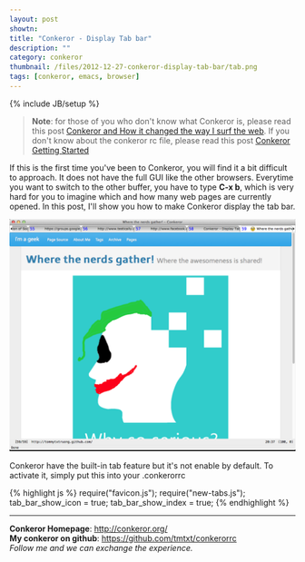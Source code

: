 ```yaml
---
layout: post
showtn: 
title: "Conkeror - Display Tab bar"
description: ""
category: conkeror
thumbnail: /files/2012-12-27-conkeror-display-tab-bar/tab.png
tags: [conkeror, emacs, browser]
---
```

{% include JB/setup %}

> **Note**: for those of you who don't know what Conkeror is, please read this
> post
> [Conkeror and How it changed the way I surf the web](/2012/12/24/conkeror-and-how-it-changed-the-way-i-surf-the-web/).
> If you don't know about the conkeror rc file, please read this post
> [Conkeror Getting Started](/2012/12/25/conkeror---getting-started---part-2/)

If this is the first time you've been to Conkeror, you will find it a bit
difficult to approach. It does not have the full GUI like the other browsers.
Everytime you want to switch to the other buffer, you have to type **C-x b**,
which is very hard for you to imagine which and how many web pages are currently
opened. In this post, I'll show you how to make Conkeror display the tab bar.

![Conkeror Tab bar](/files/2012-12-27-conkeror-display-tab-bar/tab.png)

<!-- more -->

Conkeror have the built-in tab feature but it's not enable by default. To
activate it, simply put this into your .conkerorrc

{% highlight js %}
require("favicon.js");
require("new-tabs.js");
tab_bar_show_icon = true;
tab_bar_show_index = true;
{% endhighlight %}

-----

**Conkeror Homepage**: <http://conkeror.org/>  
**My conkeror on github**: <https://github.com/tmtxt/conkerorrc>  
*Follow me and we can exchange the experience.*  
